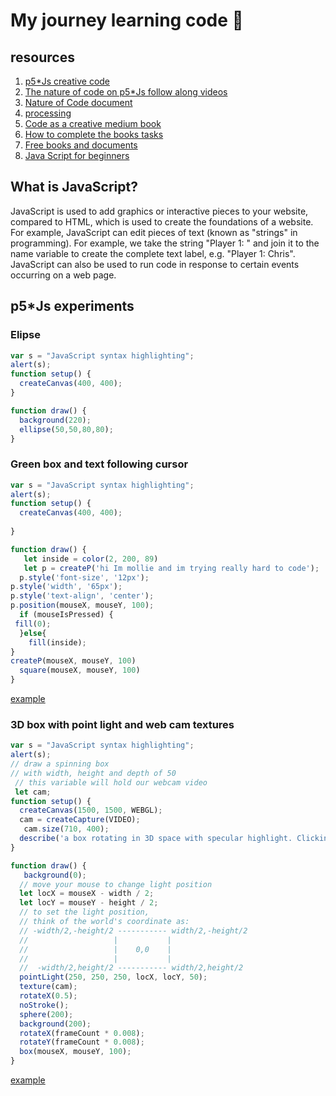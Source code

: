 # My journey learning code 🧐
## resources
1. [p5*Js creative code](https://p5js.org/)
2. [The nature of code on p5*Js follow along videos](https://www.youtube.com/watch?v=70MQ-FugwbI&list=PLRqwX-V7Uu6ZV4yEcW3uDwOgGXKUUsPOM)
4. [Nature of Code document](https://natureofcode.com/)
5. [processing](https://processing.org/)
6. [Code as a creative medium book](https://mitpress.mit.edu/9780262542043/code-as-creative-medium/)
7. [How to complete the books tasks](https://github.com/CodeAsCreativeMedium/exercises)
8. [Free books and documents](https://annas-archive.org/)
9. [Java Script for beginners](https://developer.mozilla.org/en-US/docs/Web/JavaScript)
## What is JavaScript? 
JavaScript is used to add graphics or interactive pieces to your website, compared to HTML, which is used to create the foundations of a website. For example, JavaScript can edit  pieces of text (known as "strings" in programming). For example, we take the string "Player 1: " and join it to the name variable to create the complete text label, e.g. "Player 1: Chris". JavaScript can also be used to run code in response to certain events occurring on a web page. 
## p5*Js experiments
### Elipse
```javascript
var s = "JavaScript syntax highlighting";
alert(s);
function setup() {
  createCanvas(400, 400);
}

function draw() {
  background(220);
  ellipse(50,50,80,80);
}
```

### Green box and text following cursor
```javascript
var s = "JavaScript syntax highlighting";
alert(s);
function setup() {
  createCanvas(400, 400);
 
}

function draw() {
   let inside = color(2, 200, 89)
   let p = createP('hi Im mollie and im trying really hard to code');
  p.style('font-size', '12px');
p.style('width', '65px');
p.style('text-align', 'center');
p.position(mouseX, mouseY, 100);
  if (mouseIsPressed) {
 fill(0);
  }else{
    fill(inside);
}
createP(mouseX, mouseY, 100) 
  square(mouseX, mouseY, 100)
}
```
[example](https://molliessss.github.io)
### 3D box with point light and web cam textures
```javascript
var s = "JavaScript syntax highlighting";
alert(s);
// draw a spinning box
// with width, height and depth of 50
 // this variable will hold our webcam video
 let cam;
function setup() {
  createCanvas(1500, 1500, WEBGL);
  cam = createCapture(VIDEO);
   cam.size(710, 400);
  describe('a box rotating in 3D space with specular highlight. Clicking the mouse toggles the specular highlight color between rgb(255,255,255) and the default rgb(255,255,255).');
}

function draw() {
   background(0);
  // move your mouse to change light position
  let locX = mouseX - width / 2;
  let locY = mouseY - height / 2;
  // to set the light position,
  // think of the world's coordinate as:
  // -width/2,-height/2 ----------- width/2,-height/2
  //                   |           |
  //                   |    0,0    |
  //                   |           |
  //  -width/2,height/2 ----------- width/2,height/2
  pointLight(250, 250, 250, locX, locY, 50);
  texture(cam);
  rotateX(0.5);
  noStroke();
  sphere(200);
  background(200);
  rotateX(frameCount * 0.008);
  rotateY(frameCount * 0.008);
  box(mouseX, mouseY, 100);
}
```
[example](https://molliessss.github.io/3D/)
